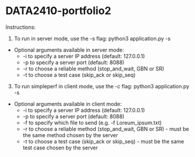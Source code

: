 # DATA2410-portfolio2
Instructions:
1) To run in server mode, use the -s flag: python3 application.py -s
* Optional arguments available in server mode:
	* -i to specify a server IP address (default: 127.0.0.1)
	* -p to specify a server port (default: 8088)
	* -r to choose a reliable method (stop_and_wait, GBN or SR)
	* -t to choose a test case (skip_ack or skip_seq)
3) To run simpleperf in client mode, use the -c flag: python3 application.py -s
* Optional arguments available in client mode:
	* -i to specify a server IP address (default: 127.0.0.1)
	* -p to specify a server port (default: 8088)
	* -f to specify which file to send (e.g. -f Loreum_ipsum.txt)
	* -r to choose a reliable method (stop_and_wait, GBN or SR) - must be the same method chosen by the server
	* -t to choose a test case (skip_ack or skip_seq) - must be the same test case chosen by the server
